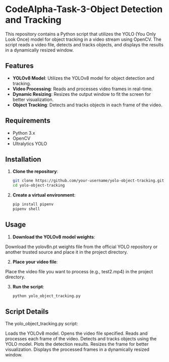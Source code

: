 # CodeAlpha-Task-3-Object Detection and Tracking

This repository contains a Python script that utilizes the YOLO (You Only Look Once) model for object tracking in a video stream using OpenCV. The script reads a video file, detects and tracks objects, and displays the results in a dynamically resized window.

## Features

- **YOLOv8 Model**: Utilizes the YOLOv8 model for object detection and tracking.
- **Video Processing**: Reads and processes video frames in real-time.
- **Dynamic Resizing**: Resizes the output window to fit the screen for better visualization.
- **Object Tracking**: Detects and tracks objects in each frame of the video.

## Requirements

- Python 3.x
- OpenCV
- Ultralytics YOLO

## Installation

1. **Clone the repository**:
   ```bash
   git clone https://github.com/your-username/yolo-object-tracking.git
   cd yolo-object-tracking

2. **Create a virtual environment**:

    ```bash
    pip install pipenv
    pipenv shell

## Usage

1. **Download the YOLOv8 model weights**:

Download the yolov8n.pt weights file from the official YOLO repository or another trusted source and place it in the project directory.

2. **Place your video file**:

Place the video file you want to process (e.g., test2.mp4) in the project directory.

3. **Run the script**:

    ```bash
    python yolo_object_tracking.py


## Script Details

The yolo_object_tracking.py script:

Loads the YOLOv8 model.
Opens the video file specified.
Reads and processes each frame of the video.
Detects and tracks objects using the YOLO model.
Plots the detection results.
Resizes the frame for better visualization.
Displays the processed frames in a dynamically resized window.